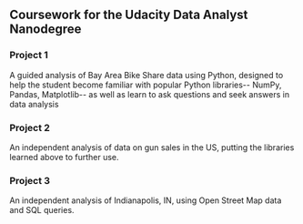 ## Coursework for the Udacity Data Analyst Nanodegree

### Project 1
A guided analysis of Bay Area Bike Share data using Python, designed to help the student become familiar with popular Python libraries-- NumPy, Pandas, Matplotlib-- as well as learn to ask questions and seek answers in data analysis

### Project 2
An independent analysis of data on gun sales in the US, putting the libraries learned above to further use.

### Project 3
An independent analysis of Indianapolis, IN, using Open Street Map data and SQL queries.
